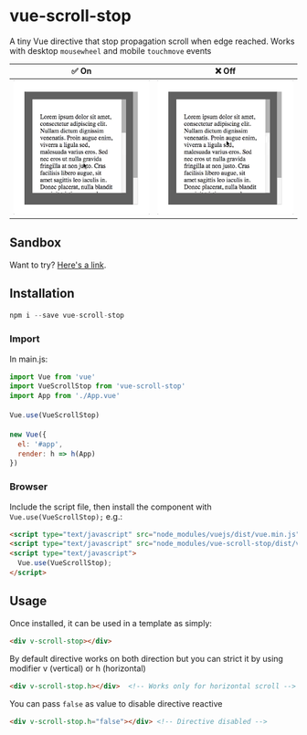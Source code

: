 # vue-scroll-stop

A tiny Vue directive that stop propagation scroll when edge reached.
Works with desktop `mousewheel` and mobile `touchmove` events

:white_check_mark: On | :x: Off 
------------- | -------------
![screenshot](vue-scroll-stop-on.gif)  | ![screenshot](vue-scroll-stop-off.gif)

## Sandbox

Want to try? [Here's a link](https://jsfiddle.net/voxtobox/9ghLbek8/).

## Installation

```javascript
npm i --save vue-scroll-stop
```

### Import
In main.js:
```javascript
import Vue from 'vue'
import VueScrollStop from 'vue-scroll-stop'
import App from './App.vue'
 
Vue.use(VueScrollStop)
 
new Vue({
  el: '#app',
  render: h => h(App)
})
```

### Browser

Include the script file, then install the component with `Vue.use(VueScrollStop);` e.g.:

```html
<script type="text/javascript" src="node_modules/vuejs/dist/vue.min.js"></script>
<script type="text/javascript" src="node_modules/vue-scroll-stop/dist/vue-scroll-stop.min.js"></script>
<script type="text/javascript">
  Vue.use(VueScrollStop);
</script>
```

## Usage

Once installed, it can be used in a template as simply:
```html
<div v-scroll-stop></div>
```
By default directive works on both direction but you can strict it by using modifier v (vertical) or h (horizontal) 
```html
<div v-scroll-stop.h></div>  <!-- Works only for horizontal scroll -->
```

You can pass `false` as value to disable directive reactive
```html
<div v-scroll-stop.h="false"></div> <!-- Directive disabled -->
```
